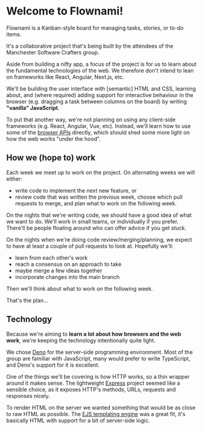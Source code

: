 # Welcome to Flownami!

Flownami is a Kanban-style board for managing tasks, stories, or to-do items.

It's a collaborative project that's being built by the attendees of the
Manchester Software Crafters group.

Aside from building a nifty app, a focus of the project is for us to learn about
the fundamental technologies of the web. We therefore don't intend to lean on
frameworks like React, Angular, Next.js, etc.

We'll be building the user interface with [semantic] HTML and CSS, learning
about, and (where required) adding support for interactive behaviour in the
browser (e.g. dragging a task between columns on the board) by writing
**"vanilla" JavaScript**.

To put that another way, we're not planning on using any client-side frameworks
(e.g. React, Angular, Vue, etc). Instead, we'll learn how to use some of the
[browser APIs] directly, which should shed some more light on how the web works
"under the hood".

[semantic HTML]: https://web.dev/learn/html/semantic-html
[browser APIs]: https://developer.mozilla.org/en-US/docs/Web/API

## How we (hope to) work

Each week we meet up to work on the project. On alternating weeks we will
either:

- write code to implement the next new feature, or
- review code that was written the previous week, choose which pull requests to
  merge, and plan what to work on the following week.

On the nights that we're writing code, we should have a good idea of what we
want to do. We'll work in small teams, or individually if you prefer. There'll
be people floating around who can offer advice if you get stuck.

On the nights when we're doing code review/merging/planning, we expect to have
at least a couple of pull requests to look at. Hopefully we'll:

- learn from each other's work
- reach a consensus on an approach to take
- maybe merge a few ideas together
- incorporate changes into the main branch

Then we'll think about what to work on the following week.

That's the plan...

## Technology

Because we're aiming to **learn a lot about how browsers and the web work**,
we're keeping the technology intentionally quite light.

We chose [Deno] for the server-side programming environment. Most of the group
are familiar with JavaScript, many would prefer to write TypeScript, and Deno's
support for it is excellent.

One of the things we'll be covering is how HTTP works, so a thin wrapper around
it makes sense. The lightweight [Express] project seemed like a sensible choice,
as it exposes HTTP's methods, URLs, requests and responses nicely.

To render HTML on the server we wanted something that would be as close to raw
HTML as possible. The [EJS templating engine] was a great fit, it's basically
HTML with support for a bit of server-side logic.

[Deno]: https://deno.com
[Express]: https://expressjs.com/
[EJS templating engine]: https://ejs.co/
